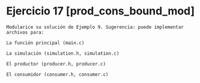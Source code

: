 # Ejercicio 17 [prod_cons_bound_mod]

    Modularice su solución de Ejemplo 9. Sugerencia: puede implementar archivos para:

    La función principal (main.c)

    La simulación (simulation.h, simulation.c)

    El productor (producer.h, producer.c)

    El consumidor (consumer.h, consumer.c)